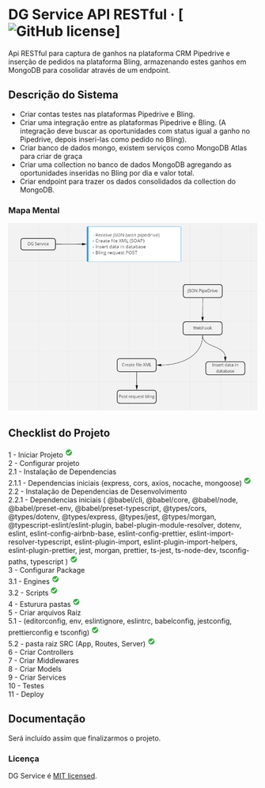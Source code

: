 # DG Service API RESTful &middot; [![GitHub license](https://img.shields.io/badge/license-MIT-blue.svg)]

Api RESTful para captura de ganhos na plataforma CRM Pipedrive e inserção de
pedidos na plataforma Bling, armazenando estes ganhos em MongoDB para cosolidar
através de um endpoint.

## Descrição do Sistema

- Criar contas testes nas plataformas Pipedrive e Bling.
- Criar uma integração entre as plataformas Pipedrive e Bling. (A integração
  deve buscar as oportunidades com status igual a ganho no Pipedrive, depois
  inseri-las como pedido no Bling).
- Criar banco de dados mongo, existem serviços como MongoDB Atlas para criar de
  graça
- Criar uma collection no banco de dados MongoDB agregando as oportunidades
  inseridas no Bling por dia e valor total.
- Criar endpoint para trazer os dados consolidados da collection do MongoDB.

### Mapa Mental

![Mapa Mental](/_docs/map-dgservice-api.png)

## Checklist do Projeto

1 - Iniciar Projeto ![OK](/_docs/icon-success.png) <br /> 2 - Configurar
projeto<br /> 2.1 - Instalação de Dependencias <br /> 2.1.1 - Dependencias
iniciais (express, cors, axios, nocache, mongoose)
![OK](/_docs/icon-success.png)<br /> 2.2 - Instalação de Dependencias de
Desenvolvimento<br /> 2.2.1 - Dependencias iniciais ( @babel/cli, @babel/core,
@babel/node, @babel/preset-env, @babel/preset-typescript, @types/cors,
@types/dotenv, @types/express, @types/jest, @types/morgan,
@typescript-eslint/eslint-plugin, babel-plugin-module-resolver, dotenv, eslint,
eslint-config-airbnb-base, eslint-config-prettier,
eslint-import-resolver-typescript, eslint-plugin-import,
eslint-plugin-import-helpers, eslint-plugin-prettier, jest, morgan, prettier,
ts-jest, ts-node-dev, tsconfig-paths, typescript )
![OK](/_docs/icon-success.png)<br /> 3 - Configurar Package<br /> 3.1 - Engines
![OK](/_docs/icon-success.png)<br /> 3.2 - Scripts
![OK](/_docs/icon-success.png)<br /> 4 - Esturura pastas
![OK](/_docs/icon-success.png)<br /> 5 - Criar arquivos Raiz<br /> 5.1 -
(editorconfig, env, eslintignore, eslintrc, babelconfig, jestconfig,
prettierconfig e tsconfig) ![OK](/_docs/icon-success.png)<br /> 5.2 - pasta raiz
SRC (App, Routes, Server) ![OK](/_docs/icon-success.png)<br /> 6 - Criar
Controllers<br /> 7 - Criar Middlewares<br /> 8 - Criar Models<br /> 9 - Criar
Services<br /> 10 - Testes<br /> 11 - Deploy<br />

## Documentação

Será incluído assim que finalizarmos o projeto.

### Licença

DG Service é [MIT licensed](./LICENSE).
